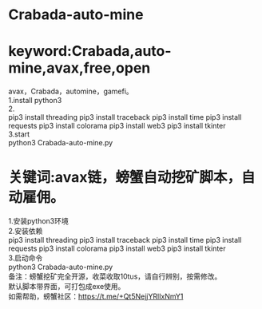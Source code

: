# Crabada-auto-mine
# keyword:Crabada,auto-mine,avax,free,open
avax，Crabada，automine，gamefi。  
1.install python3  
2.  
pip3 install  threading
pip3 install traceback
pip3 install time
pip3 install requests
pip3 install colorama
pip3 install web3 
pip3 install tkinter   
3.start  
 python3  Crabada-auto-mine.py

# 关键词:avax链，螃蟹自动挖矿脚本，自动雇佣。  

1.安装python3环境  
2.安装依赖  
pip3 install  threading
pip3 install traceback
pip3 install time
pip3 install requests
pip3 install colorama
pip3 install web3 
pip3 install tkinter   
3.启动命令  
 python3  Crabada-auto-mine.py   
备注：螃蟹挖矿完全开源，收菜收取10tus，请自行辨别，按需修改。  
     默认脚本带界面，可打包成exe使用。  
如需帮助，螃蟹社区：https://t.me/+Qt5NejjYRlIxNmY1
